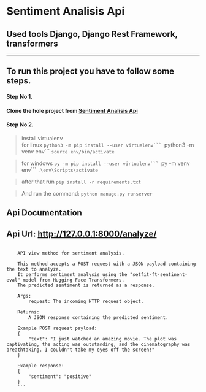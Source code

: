 # Sentiment Analisis Api

## Used tools Django, Django Rest Framework, transformers 

------
## To run this project you have to follow some steps.

#### **Step No 1.**

#### Clone the hole project from [Sentiment Analisis Api](https://github.com/MdArifulislam21/Sentiment_Analisis_Api.git)

#### Step No 2.

> install virtualenv  
> for linux 
 ````python3 -m pip install --user virtualenv```
 ````python3 -m venv env```
 ````source env/bin/activate````

> for windows 
 ````py -m pip install --user virtualenv```
 ````py -m venv env```
 ````.\env\Scripts\activate````


> after that run 
````pip install -r requirements.txt````

> And run the command: ````python manage.py runserver````


## Api Documentation 

## Api Url: http://127.0.0.1:8000/analyze/

>```
        API view method for sentiment analysis.

        This method accepts a POST request with a JSON payload containing the text to analyze.
        It performs sentiment analysis using the "setfit-ft-sentinent-eval" model from Hugging Face Transformers.
        The predicted sentiment is returned as a response.

        Args:
            request: The incoming HTTP request object.

        Returns:
            A JSON response containing the predicted sentiment.

        Example POST request payload:
        {
            "text": "I just watched an amazing movie. The plot was captivating, the acting was outstanding, and the cinematography was breathtaking. I couldn't take my eyes off the screen!"
        }

        Example response:
        {
            "sentiment": "positive"
        }
        ```
